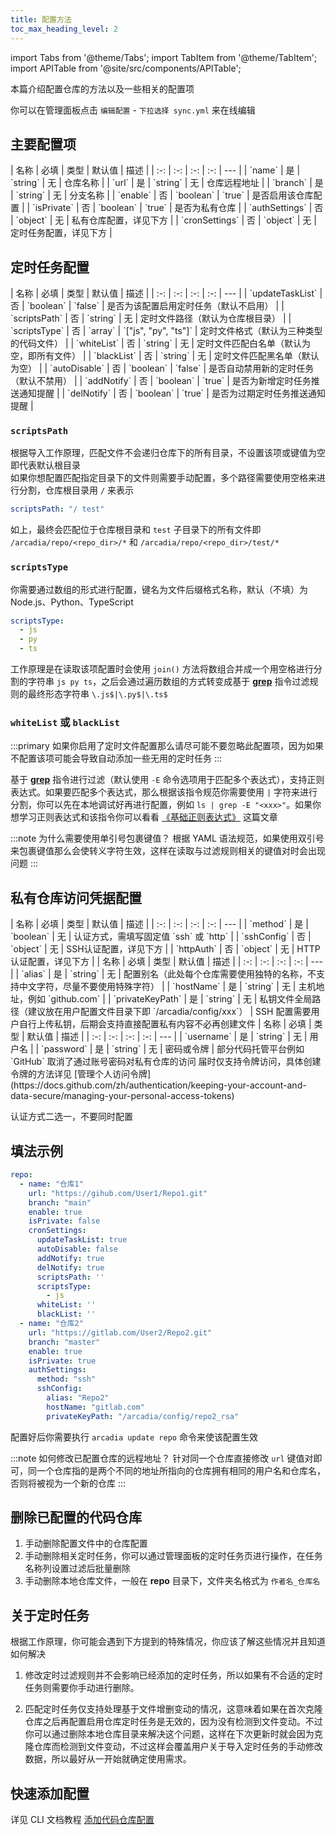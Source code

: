 ```yaml
---
title: 配置方法
toc_max_heading_level: 2
---
```

import Tabs from '@theme/Tabs';
import TabItem from '@theme/TabItem';
import APITable from '@site/src/components/APITable';

本篇介绍配置仓库的方法以及一些相关的配置项

你可以在管理面板点击 `编辑配置` - `下拉选择 sync.yml` 来在线编辑

## 主要配置项

<APITable>
| 名称 | 必填 | 类型 | 默认值 | 描述 |
| :-: | :-: | :-: | :-: | --- |
| `name` | 是 | `string` | 无 | 仓库名称 |
| `url` | 是 | `string` | 无 | 仓库远程地址 |
| `branch` | 是 | `string` | 无 | 分支名称 |
| `enable` | 否 | `boolean` | `true` | 是否启用该仓库配置 |
| `isPrivate` | 否 | `boolean` | `true` | 是否为私有仓库 |
| `authSettings` | 否 | `object` | 无 | 私有仓库配置，详见下方 |
| `cronSettings` | 否 | `object` | 无 | 定时任务配置，详见下方 |
</APITable>

## 定时任务配置

<APITable>
| 名称 | 必填 | 类型 | 默认值 | 描述 |
| :-: | :-: | :-: | :-: | --- |
| `updateTaskList` | 否 | `boolean` | `false` | 是否为该配置启用定时任务（默认不启用） |
| `scriptsPath` | 否 | `string` | 无 | 定时文件路径（默认为仓库根目录） |
| `scriptsType` | 否 | `array` | `["js", "py", "ts"]` | 定时文件格式（默认为三种类型的代码文件） |
| `whiteList` | 否 | `string` | 无 | 定时文件匹配白名单（默认为空，即所有文件） |
| `blackList` | 否 | `string` | 无 | 定时文件匹配黑名单（默认为空） |
| `autoDisable` | 否 | `boolean` | `false` | 是否自动禁用新的定时任务（默认不禁用） |
| `addNotify` | 否 | `boolean` | `true` | 是否为新增定时任务推送通知提醒 |
| `delNotify` | 否 | `boolean` | `true` | 是否为过期定时任务推送通知提醒 |
</APITable>

### `scriptsPath`

根据导入工作原理，匹配文件不会递归仓库下的所有目录，不设置该项或键值为空即代表默认根目录  
如果你想配置匹配指定目录下的文件则需要手动配置，多个路径需要使用空格来进行分割，仓库根目录用 `/` 来表示
```yaml title="示例"
scriptsPath: "/ test"
```
如上，最终会匹配位于仓库根目录和 `test` 子目录下的所有文件即 `/arcadia/repo/<repo_dir>/*` 和  `/arcadia/repo/<repo_dir>/test/*`

### `scriptsType`

你需要通过数组的形式进行配置，键名为文件后缀格式名称，默认（不填）为 Node.js、Python、TypeScript

```yaml title="示例"
scriptsType:
  - js
  - py
  - ts
```
工作原理是在读取该项配置时会使用 `join()` 方法将数组合并成一个用空格进行分割的字符串 `js py ts`，之后会通过遍历数组的方式转变成基于 [**grep**](https://www.runoob.com/linux/linux-comm-grep.html) 指令过滤规则的最终形态字符串 `\.js$|\.py$|\.ts$`

### `whiteList` 或 `blackList`

:::primary
  如果你启用了定时文件配置那么请尽可能不要忽略此配置项，因为如果不配置该项可能会导致自动添加一些无用的定时任务
:::

基于 [**grep**](https://www.runoob.com/linux/linux-comm-grep.html) 指令进行过滤（默认使用 `-E` 命令选项用于匹配多个表达式），支持正则表达式。如果要匹配多个表达式，那么根据该指令规范你需要使用 `|` 字符来进行分割，你可以先在本地调试好再进行配置，例如 `ls | grep -E "<xxx>"`。如果你想学习正则表达式和该指令你可以看看 [《基础正则表达式》](https://www.junmajinlong.com/shell/regex_basic) 这篇文章

:::note 为什么需要使用单引号包裹键值？
根据 YAML 语法规范，如果使用双引号来包裹键值那么会使转义字符生效，这样在读取与过滤规则相关的键值对时会出现问题
:::

## 私有仓库访问凭据配置

<APITable>
| 名称 | 必填 | 类型 | 默认值 | 描述 |
| :-: | :-: | :-: | :-: | --- |
| `method` | 是 | `boolean` | 无 | 认证方式，需填写固定值 `ssh` 或 `http` |
| `sshConfig` | 否 | `object` | 无 | SSH认证配置，详见下方 |
| `httpAuth` | 否 | `object` | 无 | HTTP认证配置，详见下方 |
</APITable>

<Tabs>
  <TabItem value="sshConfig" label="SSH 配置" default>
    <APITable>
    | 名称 | 必填 | 类型 | 默认值 | 描述 |
    | :-: | :-: | :-: | :-: | --- |
    | `alias` | 是 | `string` | 无 | 配置别名（此处每个仓库需要使用独特的名称，不支持中文字符，尽量不要使用特殊字符） |
    | `hostName` | 是 | `string` | 无 | 主机地址，例如 `github.com` |
    | `privateKeyPath` | 是 | `string` | 无 | 私钥文件全局路径（建议放在用户配置文件目录下即 `/arcadia/config/xxx`） |
    </APITable>
    SSH 配置需要用户自行上传私钥，后期会支持直接配置私有内容不必再创建文件
  </TabItem>
  <TabItem value="httpAuth" label="HTTP 认证">
    <APITable>
    | 名称 | 必填 | 类型 | 默认值 | 描述 |
    | :-: | :-: | :-: | :-: | --- |
    | `username` | 是 | `string` | 无 | 用户名 |
    | `password` | 是 | `string` | 无 | 密码或令牌 |
    </APITable>
    部分代码托管平台例如 `GitHub` 取消了通过账号密码对私有仓库的访问  
    届时仅支持令牌访问，具体创建令牌的方法详见 [管理个人访问令牌](https://docs.github.com/zh/authentication/keeping-your-account-and-data-secure/managing-your-personal-access-tokens)
  </TabItem>
</Tabs>

认证方式二选一，不要同时配置

## 填法示例

```yaml
repo:
  - name: "仓库1"
    url: "https://gihub.com/User1/Repo1.git"
    branch: "main"
    enable: true
    isPrivate: false
    cronSettings:
      updateTaskList: true
      autoDisable: false
      addNotify: true
      delNotify: true
      scriptsPath: ''
      scriptsType:
        - js
      whiteList: ''
      blackList: ''
  - name: "仓库2"
    url: "https://gitlab.com/User2/Repo2.git"
    branch: "master"
    enable: true
    isPrivate: true
    authSettings:
      method: "ssh"
      sshConfig:
        alias: "Repo2"
        hostName: "gitlab.com"
        privateKeyPath: "/arcadia/config/repo2_rsa"
```

配置好后你需要执行 `arcadia update repo` 命令来使该配置生效

:::note 如何修改已配置仓库的远程地址？
针对同一个仓库直接修改 `url` 键值对即可，同一个仓库指的是两个不同的地址所指向的仓库拥有相同的用户名和仓库名，否则将被视为一个新的仓库
:::

## 删除已配置的代码仓库

1. 手动删除配置文件中的仓库配置
2. 手动删除相关定时任务，你可以通过管理面板的定时任务页进行操作，在任务名称列设置过滤后批量删除
3. 手动删除本地仓库文件，一般在 **repo** 目录下，文件夹名格式为 `作者名_仓库名`

## 关于定时任务

根据工作原理，你可能会遇到下方提到的特殊情况，你应该了解这些情况并且知道如何解决

1. 修改定时过滤规则并不会影响已经添加的定时任务，所以如果有不合适的定时任务则需要你手动进行删除。

2. 匹配定时任务仅支持处理基于文件增删变动的情况，这意味着如果在首次克隆仓库之后再配置启用仓库定时任务是无效的，因为没有检测到文件变动。不过你可以通过删除本地仓库目录来解决这个问题，这样在下次更新时就会因为克隆仓库而检测到文件变动，不过这样会覆盖用户关于导入定时任务的手动修改数据，所以最好从一开始就确定使用需求。

## 快速添加配置

详见 CLI 文档教程 [添加代码仓库配置](/docs/cli/config/repo)
